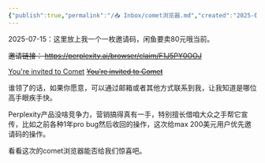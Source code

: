 ```yaml
---
{"publish":true,"permalink":"/📥 Inbox/comet浏览器.md","created":"2025-07-15","modified":"2025-07-15","published":"2025-07-20T11:54:11.257+08:00","tags":["macOS软件","windows软件"],"cssclasses":""}
---
```



2025-07-15：这里放上我一个一枚邀请码，闲鱼要卖80元哦当前。

~~邀请链接： https://perplexity.ai/browser/claim/F1J5PY0OOJ~~

[You're invited to Comet](https://perplexity.ai/browser/claim/H586GGTNI6)
~~[You're invited to Comet](https://perplexity.ai/browser/claim/X70C1NHG8L)~~

谁领了的话，如果你愿意，可以通过邮箱或者其他方式联系到我，让我知道是哪位高手眼疾手快。

Perplexity产品没啥竞争力，营销搞得真有一手，特别擅长借咱大众之手帮它宣传，比如之前各种1年pro bug然后收回的操作，这次给max 200美元用户优先邀请码的操作。

看看这次的comet浏览器能否给我们惊喜吧。
